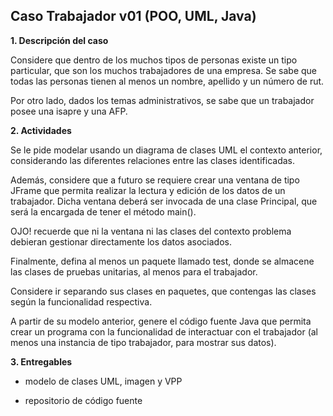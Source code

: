 ## Caso Trabajador v01 (POO, UML, Java)

**1. Descripción del caso**  

Considere que dentro de los muchos tipos de personas existe un tipo particular, que son los muchos trabajadores de una empresa.
Se sabe que todas las personas tienen al menos un nombre, apellido y un número de rut.

Por otro lado, dados los temas administrativos, se sabe que un trabajador posee una isapre y una AFP.


**2. Actividades**

Se le pide modelar usando un diagrama de clases UML el contexto anterior, considerando las diferentes relaciones entre las clases identificadas.

Además, considere que a futuro se requiere crear una ventana de tipo JFrame que permita realizar la lectura y edición de los datos de un trabajador. Dicha ventana deberá ser invocada de una clase Principal, que será la encargada de tener el método main().

OJO! recuerde que ni la ventana ni las clases del contexto problema debieran gestionar directamente los datos asociados.

Finalmente, defina al menos un paquete llamado test, donde se almacene las clases de pruebas unitarias, al menos para el trabajador.

Considere ir separando sus clases en paquetes, que contengas las clases según la funcionalidad respectiva.

A partir de su modelo anterior, genere el código fuente Java que permita crear un programa con la funcionalidad de interactuar con el trabajador (al menos una instancia de tipo trabajador, para mostrar sus datos).

**3. Entregables**

- modelo de clases UML, imagen y VPP

- repositorio de código fuente
